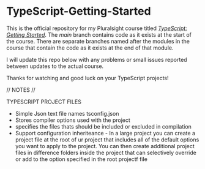 # TypeScript-Getting-Started

This is the official repository for my Pluralsight course titled [*TypeScript: Getting Started*](https://app.pluralsight.com/library/courses/typescript-getting-started/table-of-contents). 
The *main* branch contains code as it 
exists at the start of the course. There are separate branches named after the modules in the course that contain the code as it 
exists at the end of that module.

I will update this repo below with any problems or small issues reported between updates to the actual course.

Thanks for watching and good luck on your TypeScript projects!


// NOTES // 

TYPESCRIPT PROJECT FILES 

- Simple Json text file names tsconfig.json
- Stores compiler options used with the project
- specifies the files thats should be included or excluded in compilation 
- Support configuration inheriteance - In a large project you can create a project file at the root of ur project that includes all of the default options you want to apply to the project. You can then create additional project files in difference folders inside the project that can selectively override or add to the option specified in the root projectf file

